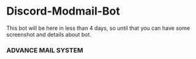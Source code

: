 # Discord-Modmail-Bot
This bot will be here in less than 4 days, so until that you can have some screenshot and details about bot.

### ADVANCE MAIL SYSTEM
